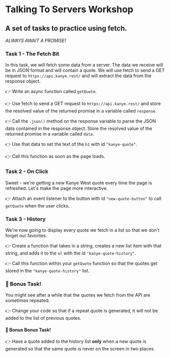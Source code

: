 # Talking To Servers Workshop

## A set of tasks to practice using fetch.

_ALWAYS AWAIT A PROMISE!_

### Task 1 - The Fetch Bit

In this task, we will fetch some data from a server. The data we receive will be in JSON format and will contain a quote. We will use fetch to send a GET request to `https://api.kanye.rest/` and will extract the data from the response object.

👉 Write an async function called `getQuote`.

👉 Use fetch to send a GET request to `https://api.kanye.rest/` and store the resolved value of the returned promise in a variable called `response`.

👉 Call the `.json()` method on the response variable to parse the JSON data contained in the response object. Store the resolved value of the returned promise in a variable called `data`.

👉 Use that data to set the text of the `h1` with id `"kanye-quote"`.

👉 Call this function as soon as the page loads.

### Task 2 - On Click

Sweet - we're getting a new Kanye West quote every time the page is refreshed. Let's make the page more interactive.

👉 Attach an event listener to the button with id `"new-quote-button"` to call `getQuote` when the user clicks.

### Task 3 - History

We're now going to display every quote we fetch in a list so that we don't forget our favorites.

👉 Create a function that takes in a string, creates a new list item with that string, and adds it to the `ol` with the id `"kanye-quote-history"`.

👉 Call this function within your `getQuote` function so that the quotes get stored in the `"kanye-quote-history"` list.

### 🌟 Bonus Task!

You might see after a while that the quotes we fetch from the API are sometimes repeated.

👉 Change your code so that if a repeat quote is generated, it will not be added to the list of previous quotes.

#### 🌟 Bonus Bonus Task!

👉 Have a quote added to the history list **only** when a new quote is generated so that the same quote is never on the screen in two places.
